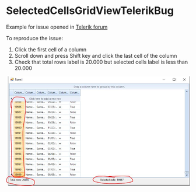 # SelectedCellsGridViewTelerikBug

Example for issue opened in [Telerik forum](https://www.telerik.com/forums/radgridview-winforms-missing-selected-cells)

To reproduce the issue:
1. Click the first cell of a column
2. Scroll down and press Shift key and click the last cell of the column
3. Check that total rows label is 20.000 but selected cells label is less than 20.000

![Screenshot](resources/screenshot-01.jpg)
